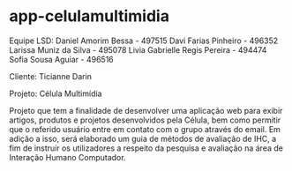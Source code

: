 # app-celulamultimidia

Equipe LSD:
 Daniel Amorim Bessa - 497515
 Davi Farias Pinheiro - 496352
 Larissa Muniz da Silva - 495078
 Livia Gabrielle Regis Pereira - 494474
 Sofia Sousa Aguiar - 496516

Cliente: Ticianne Darin

Projeto: Célula Multimídia

Projeto que tem a finalidade de desenvolver uma aplicação web para exibir artigos, produtos e projetos desenvolvidos pela Célula, bem como permitir que o referido usuário entre em contato com o grupo através do email. Em adição a isso, será elaborado um guia de métodos de avaliação de IHC, a fim de instruir os utilizadores a respeito da pesquisa e avaliação na área de Interação Humano Computador.


